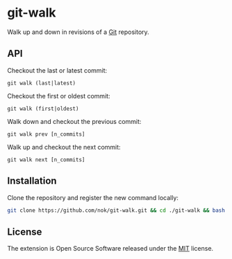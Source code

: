 # git-walk

Walk up and down in revisions of a [Git](https://git-scm.com/) repository.


## API

Checkout the last or latest commit:

```
git walk (last|latest)
```

Checkout the first or oldest commit:

```
git walk (first|oldest)
```

Walk down and checkout the previous commit:

```
git walk prev [n_commits]
```

Walk up and checkout the next commit:

```
git walk next [n_commits]
```


## Installation

Clone the repository and register the new command locally:

```bash
git clone https://github.com/nok/git-walk.git && cd ./git-walk && bash ./install.sh
```


## License

The extension is Open Source Software released under the [MIT](license.txt) license.
